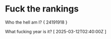 # Fuck the rankings

Who the hell am I?
{ 24191918 }

What fucking year is it?
[ 2025-03-12T02:40:00Z ]
